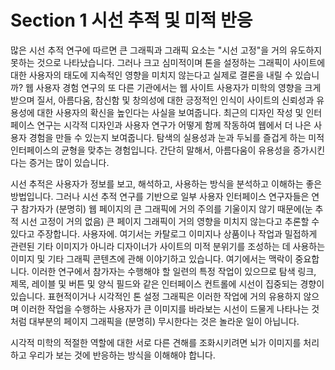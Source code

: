 # Section 1 시선 추적 및 미적 반응

많은 시선 추적 연구에 따르면 큰 그래픽과 그래픽 요소는 "시선 고정"을 거의 유도하지 못하는 것으로 나타났습니다. 그러나 크고 심미적이며 톤을 설정하는 그래픽이 사이트에 대한 사용자의 태도에 지속적인 영향을 미치지 않는다고 실제로 결론을 내릴 수 있습니까? 웹 사용자 경험 연구의 또 다른 기관에서는 웹 사이트 사용자가 미학의 영향을 크게 받으며 질서, 아름다움, 참신함 및 창의성에 대한 긍정적인 인식이 사이트의 신뢰성과 유용성에 대한 사용자의 확신을 높인다는 사실을 보여줍니다. 최근의 디자인 작성 및 인터페이스 연구는 시각적 디자인과 사용자 연구가 어떻게 함께 작동하여 웹에서 더 나은 사용자 경험을 만들 수 있는지 보여줍니다. 탐색의 실용성과 눈과 두뇌를 즐겁게 하는 미적 인터페이스의 균형을 맞추는 경험입니다. 간단히 말해서, 아름다움이 유용성을 증가시킨다는 증거는 많이 있습니다.

시선 추적은 사용자가 정보를 보고, 해석하고, 사용하는 방식을 분석하고 이해하는 좋은 방법입니다. 그러나 시선 추적 연구를 기반으로 일부 사용자 인터페이스 연구자들은 연구 참가자가 (분명히) 웹 페이지의 큰 그래픽에 거의 주의를 기울이지 않기 때문에(눈 추적 시선 고정이 거의 없음) 큰 페이지 그래픽이 거의 영향을 미치지 않는다고 추론할 수 있다고 주장합니다. 사용자에. 여기서는 카탈로그 이미지나 상품이나 작업과 밀접하게 관련된 기타 이미지가 아니라 디자이너가 사이트의 미적 분위기를 조성하는 데 사용하는 이미지 및 기타 그래픽 콘텐츠에 관해 이야기하고 있습니다. 여기에서는 맥락이 중요합니다. 이러한 연구에서 참가자는 수행해야 할 일련의 특정 작업이 있으므로 탐색 링크, 제목, 레이블 및 버튼 및 양식 필드와 같은 인터페이스 컨트롤에 시선이 집중되는 경향이 있습니다. 표현적이거나 시각적인 톤 설정 그래픽은 이러한 작업에 거의 유용하지 않으며 이러한 작업을 수행하는 사용자가 큰 이미지를 바라보는 시선이 드물게 나타나는 것처럼 대부분의 페이지 그래픽을 (분명히) 무시한다는 것은 놀라운 일이 아닙니다.

시각적 미학의 적절한 역할에 대한 서로 다른 견해를 조화시키려면 뇌가 이미지를 처리하고 우리가 보는 것에 반응하는 방식을 이해해야 합니다.
